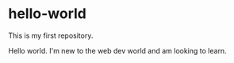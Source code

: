 # hello-world
This is my first repository. 

Hello world. I'm new to the web dev world and am looking to learn. 
